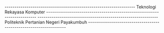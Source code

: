 ------------------------------------------------------------------ Teknologi Rekayasa Komputer -------------------------------------------------------------------------
------------------------------------------------------------- Politeknik Pertanian Negeri Payakumbuh -------------------------------------------------------------------
